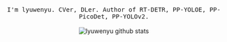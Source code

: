 <!-- ### Hi there 👋 -->


<p align="center">
  <samp>
I'm lyuwenyu. CVer, DLer. Author of RT-DETR, PP-YOLOE, PP-PicoDet, PP-YOLOv2. 
  </samp>
  <br/>
  <br/>
  <img src="https://github-readme-stats.vercel.app/api?username=lyuwenyu&show_icons=true" alt="lyuwenyu github stats"></img>
</p>



<!-- <div align="center"> <img src="https://metrics.lecoq.io/lyuwenyu?template=classic&config.timezone=Asia%2FShanghai"> </div> -->

<!--
**lyuwenyu/lyuwenyu** is a ✨ _special_ ✨ repository because its `README.md` (this file) appears on your GitHub profile.

Here are some ideas to get you started:

- 🔭 I’m currently working on ...
- 🌱 I’m currently learning ...
- 👯 I’m looking to collaborate on ...
- 🤔 I’m looking for help with ...
- 💬 Ask me about ...
- 📫 How to reach me: ...
- 😄 Pronouns: ...
- ⚡ Fun fact: ...
-->
